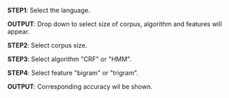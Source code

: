 **STEP1**: Select the language.

**OUTPUT**: Drop down to select size of corpus, algorithm and features will appear.

**STEP2**: Select corpus size.

**STEP3**: Select algorithm "CRF" or "HMM".

**STEP4**: Select feature "bigram" or "trigram".

**OUTPUT**: Corresponding accuracy wil be shown.

